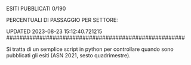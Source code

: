ESITI PUBBLICATI 0/190 

PERCENTUALI DI PASSAGGIO PER SETTORE:

UPDATED 2023-08-23 15:12:40.721215
###################################################### 

Si tratta di un semplice script in python per controllare quando sono pubblicati gli esiti (ASN 2021, sesto quadrimestre).

